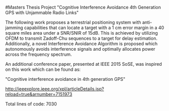 #Masters Thesis Project
"Cognitive Interference Avoidance 4th Generation GPS with Unjammable
 Radio Links"

The following work proposes a terrestrial positioning system with
anti-jamming capabilities that can locate a target with a 1 cm error
margin in a 40 square miles area under a SNR/SNIR of 15dB. This is
achieved by utilizing OFDM to transmit Zadoff-Chu sequences to a target
for delay estimation. Additionally, a novel Interference Avoidance
Algorithm is proposed which autonomously avoids interference signals
and optimally allocates power across the frequency spectrum.

An additional conference paper, presented at IEEE 2015 SoSE, was
inspired on this work which can be found as:

"Cognitive interference avoidance in 4th generation GPS"

http://ieeexplore.ieee.org/xpl/articleDetails.jsp?reload=true&arnumber=7151973

Total lines of code: 7030
